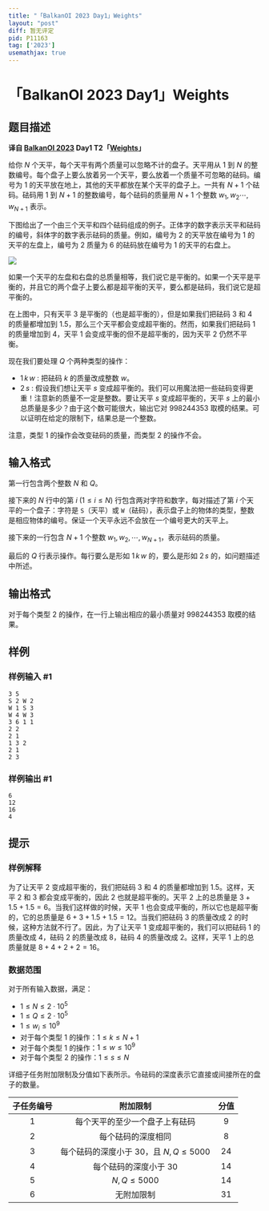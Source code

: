 ```yaml
---
title: "「BalkanOI 2023 Day1」Weights"
layout: "post"
diff: 暂无评定
pid: P11163
tag: ['2023']
usemathjax: true
---
```


# 「BalkanOI 2023 Day1」Weights
## 题目描述

**译自 [BalkanOI 2023](https://boi2023.zotks.si) Day1 T2「[Weights](https://boi2023.zotks.si/wp-content/uploads/day_1/d1_weights/en_EN.pdf)」**

给你 $N$ 个天平，每个天平有两个质量可以忽略不计的盘子。天平用从 $1$ 到 $N$ 的整数编号。每个盘子上要么放着另一个天平，要么放着一个质量不可忽略的砝码。编号为 $1$ 的天平放在地上，其他的天平都放在某个天平的盘子上。一共有 $N+1$ 个砝码。砝码用 $1$ 到 $N+1$ 的整数编号，每个砝码的质量用 $N+1$ 个整数 $w_{1}, w_{2} \cdots, w_{N+1}$ 表示。

下图给出了一个由三个天平和四个砝码组成的例子。正体字的数字表示天平和砝码的编号，斜体字的数字表示砝码的质量。例如，编号为 $2$ 的天平放在编号为 $1$ 的天平的左盘上，编号为 $2$ 质量为 $6$ 的砝码放在编号为 $1$ 的天平的右盘上。

![](https://cdn.luogu.com.cn/upload/image_hosting/6sw0vac1.png)

如果一个天平的左盘和右盘的总质量相等，我们说它是平衡的。如果一个天平是平衡的，并且它的两个盘子上要么都是超平衡的天平，要么都是砝码，我们说它是超平衡的。

在上图中，只有天平 $3$ 是平衡的（也是超平衡的），但是如果我们把砝码 $3$ 和 $4$ 的质量都增加到 $1.5$，那么三个天平都会变成超平衡的。然而，如果我们把砝码 $1$ 的质量增加到 $4$，天平 $1$ 会变成平衡的但不是超平衡的，因为天平 $2$ 仍然不平衡。

现在我们要处理 $Q$ 个两种类型的操作：

- $1\,k\,w$ : 把砝码 $k$ 的质量改成整数 $w$。
- $2\,s$ : 假设我们想让天平 $s$ 变成超平衡的。我们可以用魔法把一些砝码变得更重！注意新的质量不一定是整数。要让天平 $s$ 变成超平衡的，天平 $s$ 上的最小总质量是多少？由于这个数可能很大，输出它对 $998244353$ 取模的结果。可以证明在给定的限制下，结果总是一个整数。

注意，类型 $1$ 的操作会改变砝码的质量，而类型 $2$ 的操作不会。
## 输入格式

第一行包含两个整数 $N$ 和 $Q$。

接下来的 $N$ 行中的第 $i\ (1\leq i\leq N)$ 行包含两对字符和数字，每对描述了第 $i$ 个天平的一个盘子：字符是 `S`（天平）或 `W`（砝码），表示盘子上的物体的类型，整数是相应物体的编号。保证一个天平永远不会放在一个编号更大的天平上。

接下来的一行包含 $N+1$ 个整数 $w_{1}, w_{2}, \cdots, w_{N+1}$，表示砝码的质量。

最后的 $Q$ 行表示操作。每行要么是形如 $1\,k\,w$ 的，要么是形如 $2\,s$ 的，如问题描述中所述。
## 输出格式

对于每个类型 $2$ 的操作，在一行上输出相应的最小质量对 $998244353$ 取模的结果。
## 样例

### 样例输入 #1
```
3 5
S 2 W 2
W 1 S 3
W 4 W 3
3 6 1 1
2 2
2 1
1 3 2
2 1
2 3
```
### 样例输出 #1
```
6
12
16
4
```
## 提示

### 样例解释

为了让天平 $2$ 变成超平衡的，我们把砝码 $3$ 和 $4$ 的质量都增加到 $1.5$。这样，天平 $2$ 和 $3$ 都会变成平衡的，因此 $2$ 也就是超平衡的。天平 $2$ 上的总质量是 $3+1.5+1.5=6$。当我们这样做的时候，天平 $1$ 也会变成平衡的，所以它也是超平衡的，它的总质量是 $6+3+1.5+1.5=12$。当我们把砝码 $3$ 的质量改成 $2$ 的时候，这种方法就不行了。因此，为了让天平 $1$ 变成超平衡的，我们可以把砝码 $1$ 的质量改成 $4$，砝码 $2$ 的质量改成 $8$，砝码 $4$ 的质量改成 $2$。这样，天平 $1$ 上的总质量就是 $8+4+2+2=16$。

### 数据范围

对于所有输入数据，满足：

- $1 \leq N \leq 2 \cdot 10^{5}$
- $1 \leq Q \leq 2 \cdot 10^{5}$
- $1 \leq w_{i} \leq 10^{9}$
- 对于每个类型 $1$ 的操作：$1 \leq k \leq N+1$
- 对于每个类型 $1$ 的操作：$1 \leq w \leq 10^{9}$
- 对于每个类型 $2$ 的操作：$1 \leq s \leq N$

详细子任务附加限制及分值如下表所示。令砝码的深度表示它直接或间接所在的盘子的数量。

| 子任务编号 |  附加限制  | 分值 |
| :--: | :--: | :--: |
| $1$ | 每个天平的至少一个盘子上有砝码 | $9$ |
| $2$ | 每个砝码的深度相同 | $8$ |
| $3$ | 每个砝码的深度小于 $30$，且 $N, Q \leq 5000$ | $24$ |
| $4$ | 每个砝码的深度小于 $30$ | $14$ |
| $5$ | $N, Q \leq 5000$ | $14$ |
| $6$ | 无附加限制 | $31$ |
